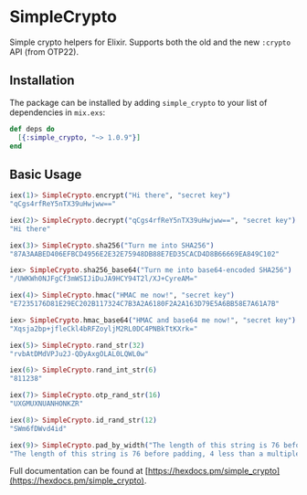 # SimpleCrypto

Simple crypto helpers for Elixir. Supports both the old and the new `:crypto` API (from OTP22).

## Installation

The package can be installed by adding `simple_crypto` to your list of dependencies
in `mix.exs`:

```elixir
def deps do
  [{:simple_crypto, "~> 1.0.9"}]
end
```

## Basic Usage

``` elixir
iex(1)> SimpleCrypto.encrypt("Hi there", "secret key")
"qCgs4rfReY5nTX39uHwjww=="

iex(2)> SimpleCrypto.decrypt("qCgs4rfReY5nTX39uHwjww==", "secret key")
"Hi there"

iex(3)> SimpleCrypto.sha256("Turn me into SHA256")
"87A3AABED406EFBCD4956E2E32E75948DB88E7ED35CACD4D8B66669EA849C102"

iex> SimpleCrypto.sha256_base64("Turn me into base64-encoded SHA256")
"/UWKWh0NJFgCf3mWSIJiDuJA9HCY94T2l/XJ+CyreAM="

iex(4)> SimpleCrypto.hmac("HMAC me now!", "secret key")
"E7235176D81E29EC202B117324C7B3A2A6180F2A2A163D79E5A6BB58E7A61A7B"

iex> SimpleCrypto.hmac_base64("HMAC and base64 me now!", "secret key")
"Xqsja2bp+jfleCkl4bRFZoyljM2RL0DC4PNBkTtKXrk="

iex(5)> SimpleCrypto.rand_str(32)
"rvbAtDMdVPJu2J-QDyAxgOLAL0LQWL0w"

iex(6)> SimpleCrypto.rand_int_str(6)
"811238"

iex(7)> SimpleCrypto.otp_rand_str(16)
"UXGMUXNUANHONKZR"

iex(8)> SimpleCrypto.id_rand_str(12)
"SWm6fDWvd4id"

iex(9)> SimpleCrypto.pad_by_width("The length of this string is 76 before padding, 4 less than a multiple of 16", 16, ".")
"The length of this string is 76 before padding, 4 less than a multiple of 16...."

```

Full documentation can be found at [https://hexdocs.pm/simple_crypto](https://hexdocs.pm/simple_crypto).
